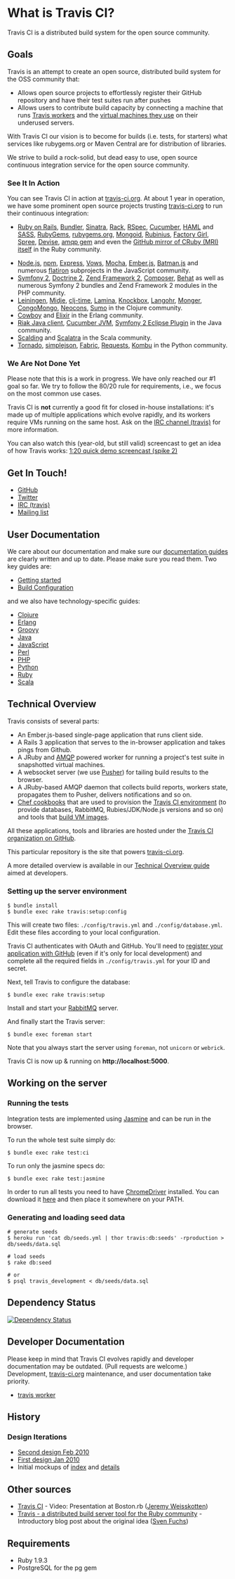 # What is Travis CI?

Travis CI is a distributed build system for the open source community.

## Goals

Travis is an attempt to create an open source, distributed build system for the OSS community that:

- Allows open source projects to effortlessly register their GitHub repository and have their test suites run after pushes
- Allows users to contribute build capacity by connecting a machine that runs [Travis workers](htps://github.com/travis-ci/travis-worker) and the [virtual machines they use](https://github.com/travis-ci/travis-boxes) on their underused servers.

With Travis CI our vision is to become for builds (i.e. tests, for starters) what services like rubygems.org or Maven Central are for distribution of libraries.

We strive to build a rock-solid, but dead easy to use, open source continuous integration service for the open source community.

### See It In Action

You can see Travis CI in action at [travis-ci.org](http://travis-ci.org). At about 1 year in operation, we have some prominent open source projects trusting [travis-ci.org](http://travis-si.org) to run their continuous integration:

- [Ruby on Rails](http://travis-ci.org/#!/rails/rails), [Bundler](http://travis-ci.org/#!/carlhuda/bundler), [Sinatra](http://travis-ci.org/sinatra/sinatra), [Rack](http://travis-ci.org/#!/rack/rack), [RSpec](http://travis-ci.org/#!/rspec/rspec-core), [Cucumber](http://travis-ci.org/#!/cucumber/cucumber), [HAML](http://travis-ci.org/#!/nex3/haml) and [SASS](http://travis-ci.org/#!/nex3/sass), [RubyGems](http://travis-ci.org/#!/rubygems/rubygems), [rubygems.org](http://travis-ci.org/#!/rubygems/rubygems.org), [Mongoid](http://travis-ci.org/#!/mongoid/mongoid), [Rubinius](http://travis-ci.org/#!/rubinius/rubinius), [Factory Girl](http://travis-ci.org/#!/thoughtbot/factory_girl), [Spree](http://travis-ci.org/#!/spree/spree), [Devise](http://travis-ci.org/#!/plataformatec/devise), [amqp gem](http://travis-ci.org/#!/ruby-amqp/amqp) and even the [GitHub mirror of CRuby (MRI) itself](http://travis-ci.org/#!/ruby/ruby) in the Ruby community.
 * [Node.js](http://travis-ci.org/joyent/node), [npm](http://travis-ci.org/#!/isaacs/npm), [Express](http://travis-ci.org/#!/visionmedia/express), [Vows](http://travis-ci.org/#!/cloudhead/vows), [Mocha](http://travis-ci.org/#!/visionmedia/mocha), [Ember.js](http://travis-ci.org/#!/emberjs/ember.js (formerly SproutCore 2)), [Batman.js](http://travis-ci.org/#!/Shopify/batman) and numerous [flatiron](https://github.com/flatiron) subprojects in the JavaScript community.
 * [Symfony 2](http://travis-ci.org/#!/symfony/symfony), [Doctrine 2](http://travis-ci.org/#!/doctrine/doctrine2), [Zend Framework 2](http://travis-ci.org/#!/zendframework/zf2), [Composer](http://travis-ci.org/#!/composer/composer), [Behat](http://travis-ci.org/#!/Behat/Behat) as well as numerous Symfony 2 bundles and Zend Framework 2 modules in the PHP community.
 * [Leiningen](http://travis-ci.org/#!/technomancy/leiningen), [Midje](http://travis-ci.org/#!/marick/Midje), [clj-time](http://travis-ci.org/#!/seancorfield/clj-time), [Lamina](http://travis-ci.org/ztellman/lamina), [Knockbox](http://travis-ci.org/#!/reiddraper/knockbox), [Langohr](http://travis-ci.org/#!/michaelklishin/langohr), [Monger](http://travis-ci.org/#!/michaelklishin/monger), [CongoMongo](http://travis-ci.org/#!/seancorfield/congomongo), [Neocons](http://travis-ci.org/#!/michaelklishin/neocons), [Sumo](http://travis-ci.org/#!/reiddraper/sumo) in the Clojure community.
 * [Cowboy](http://travis-ci.org/#!/extend/cowboy) and [Elixir](http://travis-ci.org/#!/elixir-lang/elixir) in the Erlang community.
 * [Riak Java client](https://travis-ci.org/basho/riak-java-client/), [Cucumber JVM](https://travis-ci.org/cucumber/cucumber-jvm/), [Symfony 2 Eclipse Plugin](https://travis-ci.org/pulse00/Symfony-2-Eclipse-Plugin/) in the Java community.
 * [Scalding](https://travis-ci.org/twitter/scalding) and [Scalatra](https://travis-ci.org/scalatra/scalatra) in the Scala community.
 * [Tornado](http://travis-ci.org/#!/facebook/tornado), [simplejson](http://travis-ci.org/#!/simplejson/simplejson), [Fabric](http://travis-ci.org/#!/fabric/fabric), [Requests](http://travis-ci.org/#!/kennethreitz/requests), [Kombu](http://travis-ci.org/#!/ask/kombu) in the Python community.


### We Are Not Done Yet

Please note that this is a work in progress. We have only reached our #1 goal so far. We try to follow the 80/20 rule for requirements, i.e., we focus on the most common use cases.

Travis CI is **not** currently a good fit for closed in-house installations: it's made up of multiple applications which evolve rapidly, and its workers require VMs running on the same host. Ask on the [IRC channel (travis)](http://webchat.freenode.net?channels=travis&uio=d4) for more information.

You can also watch this (year-old, but still valid) screencast to get an idea of how Travis works: [1:20 quick demo screencast (spike 2)](http://www.youtube.com/watch?v=mNOwCJhjWAw)


## Get In Touch!

- [GitHub](http://github.com/travis-ci)
- [Twitter](http://twitter.com/travis-ci)
- [IRC (travis)](http://webchat.freenode.net?channels=travis&uio=d4)
- [Mailing list](http://groups.google.com/group/travis-ci)


## User Documentation

We care about our documentation and make sure our [documentation guides](http://about.travis-ci.org/docs/) are clearly written and up to date. Please make sure you read them. Two key guides are:

- [Getting started](http://about.travis-ci.org/docs/user/getting-started)
- [Build Configuration](http://about.travis-ci.org/docs/user/build-configuration)

and we also have technology-specific guides:

- [Clojure](http://about.travis-ci.org/docs/user/languages/clojure/)
- [Erlang](http://about.travis-ci.org/docs/user/languages/erlang/)
- [Groovy](http://about.travis-ci.org/docs/user/languages/groovy/)
- [Java](http://about.travis-ci.org/docs/user/languages/java/)
- [JavaScript](http://about.travis-ci.org/docs/user/languages/javascript-with-nodejs/ (with Node.js))
- [Perl](http://about.travis-ci.org/docs/user/languages/perl/)
- [PHP](http://about.travis-ci.org/docs/user/languages/php/)
- [Python](http://about.travis-ci.org/docs/user/languages/python/)
- [Ruby](http://about.travis-ci.org/docs/user/languages/ruby/)
- [Scala](http://about.travis-ci.org/docs/user/languages/scala/)



## Technical Overview

Travis consists of several parts:

- An Ember.js-based single-page application that runs client side.
- A Rails 3 application that serves to the in-browser application and takes pings from Github.
- A JRuby and [AMQP](http://bit.ly/amqp-model-explained) powered worker for running a project's test suite in snapshotted virtual machines.
- A websocket server (we use [Pusher](http://pusher.com)) for tailing build results to the browser.
- A JRuby-based AMQP daemon that collects build reports, workers state, propagates them to Pusher, delivers notifications and so on.
- [Chef cookbooks](https://github.com/travis-ci/travis-cookbooks) that are used to provision the [Travis CI environment](http://about.travis-ci.org/docs/user/ci-environment/) (to provide databases, RabbitMQ, Rubies/JDK/Node.js versions and so on) and tools that [build VM images](https://github.com/travis-ci/travis-boxes).

All these applications, tools and libraries are hosted under the [Travis CI organization on GitHub](https://github.com/travis-ci).

This particular repository is the site that powers [travis-ci.org](https://travis-ci.org).

A more detailed overview is available in our [Technical Overview guide](http://bit.ly/travisci-technical-overview) aimed at developers.  


### Setting up the server environment

    $ bundle install
    $ bundle exec rake travis:setup:config

This will create two files: `./config/travis.yml` and `./config/database.yml`. Edit these files according to your local configuration.

Travis CI authenticates with OAuth and GitHub.  You'll need to [register your application with GitHub](https://github.com/settings/applications/new) (even if it's only for local development) and complete all the required fields in `./config/travis.yml` for your ID and secret.

Next, tell Travis to configure the database:

    $ bundle exec rake travis:setup

Install and start your [RabbitMQ](http://www.rabbitmq.com/download.html) server.

And finally start the Travis server:

    $ bundle exec foreman start

Note that you always start the server using `foreman`, not `unicorn` or `webrick`.

Travis CI is now up & running on **http://localhost:5000**.


## Working on the server

### Running the tests

Integration tests are implemented using [Jasmine](http://pivotal.github.com/jasmine) and can be run in the browser.

To run the whole test suite simply do:

    $ bundle exec rake test:ci

To run only the jasmine specs do:

    $ bundle exec rake test:jasmine

In order to run all tests you need to have [ChromeDriver](http://code.google.com/p/selenium/wiki/ChromeDriver) installed. You can download it [here](http://code.google.com/p/chromium/downloads/list) and then place it somewhere on your PATH.

### Generating and loading seed data

    # generate seeds
    $ heroku run 'cat db/seeds.yml | thor travis:db:seeds' -rproduction > db/seeds/data.sql

    # load seeds
    $ rake db:seed

    # or
    $ psql travis_development < db/seeds/data.sql

## Dependency Status

[![Dependency Status](https://gemnasium.com/travis-ci/travis-ci.png)](https://gemnasium.com/travis-ci/travis-ci)


## Developer Documentation

Please keep in mind that Travis CI evolves rapidly and developer documentation may be outdated. (Pull requests are welcome.) Development, [travis-ci.org](https://travis-ci.org) maintenance, and user documentation take priority.

- [travis worker](http://about.travis-ci.org/docs/dev/worker/)


## History

### Design Iterations

- [Second design Feb 2010](https://skitch.com/svenfuchs/rtfas/travis.2)
- [First design Jan 2010](https://skitch.com/svenfuchs/rtms3/travis-design-1-2010-02)
- Initial mockups of [index](https://github.com/travis-ci/travis-ci/raw/master/docs/mockups/main.png) and [details](https://github.com/travis-ci/travis-ci/raw/master/docs/mockups/build_details.png)


## Other sources

- [Travis CI](http://bostonrb.org/presentations/travis-ci) - Video: Presentation at Boston.rb ([Jeremy Weisskotten](https://twitter.com/#!/doctorzaius))
- [Travis - a distributed build server tool for the Ruby community](http://svenfuchs.com/2011/2/5/travis-a-distributed-build-server-tool-for-the-ruby-community) - Introductory blog post about the original idea ([Sven Fuchs](http://svenfuchs.com))


## Requirements

- Ruby 1.9.3
- PostgreSQL for the pg gem


